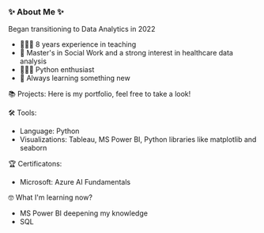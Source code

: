 ### ✨ About Me ✨

Began transitioning to Data Analytics in 2022

- 👩🏻‍🏫 8 years experience in teaching
- 🏥 Master's in Social Work and a strong interest in healthcare data analysis
- 👩🏻‍💻 Python enthusiast
- 🌿 Always learning something new

📚 Projects: Here is my portfolio, feel free to take a look!

🛠️ Tools:
- Language: Python
- Visualizations: Tableau, MS Power BI, Python libraries like matplotlib and seaborn

🏆 Certificatons:
- Microsoft: Azure AI Fundamentals

🤓 What I'm learning now?
- MS Power BI deepening my knowledge
- SQL
  

